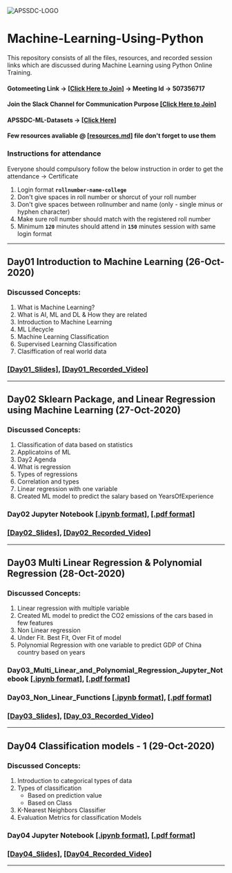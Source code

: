 ![APSSDC-LOGO](https://drive.google.com/uc?export=download&id=15AKQ6_-BixW4K6mL6RPphF5EKXqYF2zj)
# Machine-Learning-Using-Python

This repository consists of all the files, resources, and recorded session links which are discussed during Machine Learning using Python Online Training.
<!---
#### Check your details here same will applicable on certificates if your details are missing update in last column  → [[GSheet]](https://docs.google.com/spreadsheets/d/17K-s9vjNNyazDjOFWDkjtD-GQa8Un1kn89jR56ktxu8/edit?usp=sharing)
-->
#### Gotomeeting Link → [[Click Here to Join]](https://www.gotomeet.me/apssdcml4) → Meeting Id → 507356717


#### Join the Slack Channel for Communication Purpose [[Click Here to Join]](https://join.slack.com/t/apssdc-community/shared_invite/zt-ihlb1tdx-Q~JMX0hblP9~9srnZ8jzww)

#### APSSDC-ML-Datasets → [[Click Here]](https://github.com/AP-State-Skill-Development-Corporation/Datasets)

#### Few resources avaliable @ [[resources.md]](resources.md) file don't forget to use them

### Instructions for attendance

Everyone should compulsory follow the below instruction in order to get the attendance → Certificate

1. Login format **`rollnumber-name-college`**
2. Don't give spaces in roll number or shorcut of your roll number
3. Don't give spaces between rollnumber and name (only - single minus or hyphen character)
4. Make sure roll number should match with the registered roll number
5. Minimum **`120`** minutes should attend in **`150`** minutes session with same login format

<!-----
******************************
Reference purpose follow this below things

1. Commit message format
- For content updation -- Added dayNo discussed content
-For Readme.md file updation --  Updated dayNo content
-For resources.md file updation --  Updated resourceName

2.README.md content

DayNo SampleLessonName (Date)

Discussed Concepts:
1. Topic-1
2. Topic-2

[[DayNo_Notebook_Link]]()
[[DayNo_Recorded_Video_Link]]()
*************************
--->
-------------------------------------

## Day01 Introduction to Machine Learning (26-Oct-2020)

### Discussed Concepts:

1. What is Machine Learning?
2. What is AI, ML and DL & How they are related
3. Introduction to Machine Learning
4. ML Lifecycle
2. Machine Learning Classification
4. Supervised Learning Classification
5. Clasiffication of real world data

### [[Day01_Slides]](Day01_26Oct2020/MachineLearningIntro.pdf), [[Day01_Recorded_Video]](https://transcripts.gotomeeting.com/#/s/69b5eecf7795177dbb64e773ed19433c250dcb8c2e348e6351f6eb24eae038fe)
**********************************************


## Day02 Sklearn Package, and Linear Regression using Machine Learning (27-Oct-2020)
### Discussed Concepts:

1. Classification of data based on statistics
2. Applicatoins of ML
1. Day2 Agenda
1. What is regression
1. Types of regressions
1. Correlation and types
1. Linear regression with one variable
1. Created ML model to predict the salary based on YearsOfExperience

### Day02 Jupyter Notebook [[.ipynb format]](Day02_27Oct2020/Day02_Linear_Regression.ipynb), [[.pdf format]](Day02_27Oct2020/Day02_Linear_Regression.pdf)
### [[Day02_Slides]](Day02_27Oct2020/Linear_Regression_Slides.pdf), [[Day02_Recorded_Video]](https://transcripts.gotomeeting.com/#/s/1ce89623c2769bc03314093fdd98cd70fdef2cf9607c0d15ef12895ef6ff9c0f)
**********************

## Day03 Multi Linear Regression & Polynomial Regression (28-Oct-2020)
### Discussed Concepts:

1. Linear regression with multiple variable
1. Created ML model to predict the CO2 emissions of the cars based in few features
1. Non Linear regression
1. Under Fit. Best Fit, Over Fit of model
2. Polynomial Regression with one variable to predict GDP of China country based on years

### Day03_Multi_Linear_and_Polynomial_Regression_Jupyter_Notebook [[.ipynb format]](Day03_28Oct2020/Day03_Multi_Linear_and_Polynomial_Regression.ipynb), [[.pdf format]](Day03_28Oct2020/Day03_Multi_Linear_and_Polynomial_Regression.pdf)

### Day03_Non_Linear_Functions [[.ipynb format]](Day03_28Oct2020/Non_Linear_Regression_Functions.ipynb), [[.pdf format]](Day03_28Oct2020/Non_Linear_Regression_Functions..pdf)

### [[Day03_Slides]](Day03_28Oct2020/Polynomial_Regression_Slides.pdf), [[Day_03_Recorded_Video]](https://transcripts.gotomeeting.com/#/s/07a34e62f0bf0a5f608da5f60f0cdbd30dd66618f0d1947301693053575006c1)

***

## Day04 Classification models - 1 (29-Oct-2020)

### Discussed Concepts:

1. Introduction to categorical types of data
1. Types of classification
    - Based on prediction value
    - Based on Class
1. K-Nearest Neighbors Classifier
1. Evaluation Metrics for classification Models

### Day04 Jupyter Notebook [[.ipynb format]](Day04_29Oct2020/Day04_K-Nearest_Neighbors.ipynb), [[.pdf format]](Day04_29Oct2020/Day04_K-Nearest_Neighbors.pdf)
### [[Day04_Slides]](Day04_29Oct2020/K-NearestNeighbors_Slides.pdf), [[Day04_Recorded_Video]](https://transcripts.gotomeeting.com/#/s/d2d43a43d446626e3d0b9820adb82db5f42679847e8ecf048af068046d8e26f3)
-------
